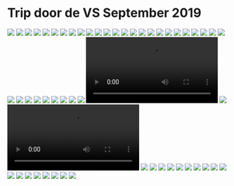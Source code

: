 # Trip door de VS September 2019


![](https://homepage-kwintendebacker.s3.eu-central-1.amazonaws.com/20190924_135609.jpg)
![](https://homepage-kwintendebacker.s3.eu-central-1.amazonaws.com/20190920_203346.jpg)
![](https://homepage-kwintendebacker.s3.eu-central-1.amazonaws.com/20190920_233432.jpg)
![](https://homepage-kwintendebacker.s3.eu-central-1.amazonaws.com/20190920_233437.jpg)
![](https://homepage-kwintendebacker.s3.eu-central-1.amazonaws.com/20190921_110332.jpg)
![](https://homepage-kwintendebacker.s3.eu-central-1.amazonaws.com/20190921_115057.jpg)
![](https://homepage-kwintendebacker.s3.eu-central-1.amazonaws.com/20190921_153430.jpg)
![](https://homepage-kwintendebacker.s3.eu-central-1.amazonaws.com/20190921_163221.jpg)
![](https://homepage-kwintendebacker.s3.eu-central-1.amazonaws.com/20190922_084402.jpg)
![](https://homepage-kwintendebacker.s3.eu-central-1.amazonaws.com/20190922_085005.jpg)
![](https://homepage-kwintendebacker.s3.eu-central-1.amazonaws.com/20190922_085115.jpg)
![](https://homepage-kwintendebacker.s3.eu-central-1.amazonaws.com/20190922_085121.jpg)
![](https://homepage-kwintendebacker.s3.eu-central-1.amazonaws.com/20190922_090404.jpg)
![](https://homepage-kwintendebacker.s3.eu-central-1.amazonaws.com/20190922_090448.jpg)
![](https://homepage-kwintendebacker.s3.eu-central-1.amazonaws.com/20190922_090907.jpg)
![](https://homepage-kwintendebacker.s3.eu-central-1.amazonaws.com/20190922_091111.jpg)
![](https://homepage-kwintendebacker.s3.eu-central-1.amazonaws.com/20190922_091114.jpg)
![](https://homepage-kwintendebacker.s3.eu-central-1.amazonaws.com/20190922_091115.jpg)
![](https://homepage-kwintendebacker.s3.eu-central-1.amazonaws.com/20190922_093026.jpg)
![](https://homepage-kwintendebacker.s3.eu-central-1.amazonaws.com/20190922_094253.jpg)
![](https://homepage-kwintendebacker.s3.eu-central-1.amazonaws.com/20190922_095051.jpg)
![](https://homepage-kwintendebacker.s3.eu-central-1.amazonaws.com/20190922_095234.jpg)
![](https://homepage-kwintendebacker.s3.eu-central-1.amazonaws.com/20190922_095256.jpg)
![](https://homepage-kwintendebacker.s3.eu-central-1.amazonaws.com/20190922_095831.jpg)
![](https://homepage-kwintendebacker.s3.eu-central-1.amazonaws.com/20190922_100727.jpg)
![](https://homepage-kwintendebacker.s3.eu-central-1.amazonaws.com/20190922_103258.jpg)
![](https://homepage-kwintendebacker.s3.eu-central-1.amazonaws.com/20190922_110844.jpg)
![](https://homepage-kwintendebacker.s3.eu-central-1.amazonaws.com/20190922_110848.jpg)
![](https://homepage-kwintendebacker.s3.eu-central-1.amazonaws.com/20190922_124849.jpg)
![](https://homepage-kwintendebacker.s3.eu-central-1.amazonaws.com/20190922_140155.jpg)
![](https://homepage-kwintendebacker.s3.eu-central-1.amazonaws.com/20190922_140804.jpg)
![](https://homepage-kwintendebacker.s3.eu-central-1.amazonaws.com/20190922_141137.jpg)
![](https://homepage-kwintendebacker.s3.eu-central-1.amazonaws.com/20190922_141412.jpg)
![](https://homepage-kwintendebacker.s3.eu-central-1.amazonaws.com/20190922_152020.jpg)
![](https://homepage-kwintendebacker.s3.eu-central-1.amazonaws.com/20190923_151922.mp4)
![](https://homepage-kwintendebacker.s3.eu-central-1.amazonaws.com/20190923_154424.jpg)
![](https://homepage-kwintendebacker.s3.eu-central-1.amazonaws.com/20190923_155006.mp4)
![](https://homepage-kwintendebacker.s3.eu-central-1.amazonaws.com/20190923_162323.jpg)
![](https://homepage-kwintendebacker.s3.eu-central-1.amazonaws.com/20190923_165532.jpg)
![](https://homepage-kwintendebacker.s3.eu-central-1.amazonaws.com/20190923_165800.jpg)
![](https://homepage-kwintendebacker.s3.eu-central-1.amazonaws.com/20190923_171443.jpg)
![](https://homepage-kwintendebacker.s3.eu-central-1.amazonaws.com/20190923_171514.jpg)
![](https://homepage-kwintendebacker.s3.eu-central-1.amazonaws.com/20190923_174817.jpg)
![](https://homepage-kwintendebacker.s3.eu-central-1.amazonaws.com/20190923_175706.jpg)
![](https://homepage-kwintendebacker.s3.eu-central-1.amazonaws.com/20190923_180245.jpg)
![](https://homepage-kwintendebacker.s3.eu-central-1.amazonaws.com/20190923_182648.jpg)
![](https://homepage-kwintendebacker.s3.eu-central-1.amazonaws.com/20190923_221502.jpg)
![](https://homepage-kwintendebacker.s3.eu-central-1.amazonaws.com/20190923_225215.jpg)
![](https://homepage-kwintendebacker.s3.eu-central-1.amazonaws.com/20190924_002753.jpg)
![](https://homepage-kwintendebacker.s3.eu-central-1.amazonaws.com/20190924_002800.jpg)
![](https://homepage-kwintendebacker.s3.eu-central-1.amazonaws.com/20190924_084259.jpg)
![](https://homepage-kwintendebacker.s3.eu-central-1.amazonaws.com/20190924_123640.jpg)
![](https://homepage-kwintendebacker.s3.eu-central-1.amazonaws.com/20190924_124233.jpg)
![](https://homepage-kwintendebacker.s3.eu-central-1.amazonaws.com/20190924_124237.jpg)
![](https://homepage-kwintendebacker.s3.eu-central-1.amazonaws.com/20190924_134837.jpg)